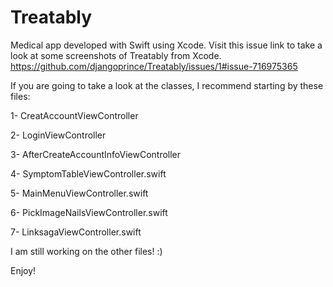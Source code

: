 # Treatably
Medical app developed with Swift using Xcode.
Visit this issue link to take a look at some screenshots of Treatably from Xcode. 
https://github.com/djangoprince/Treatably/issues/1#issue-716975365

If you are going to take a look at the classes, I recommend starting by these files: 

1- CreatAccountViewController

2- LoginViewController 

3- AfterCreateAccountInfoViewController

4- SymptomTableViewController.swift

5- MainMenuViewController.swift

6- PickImageNailsViewController.swift

7- LinksagaViewController.swift

I am still working on the other files! :) 

Enjoy!

